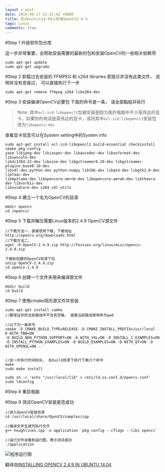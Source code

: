 ```yaml
---
layout : post
date: 2014-09-17 22:31:42 +0800
title: 在ubuntu上14.04上安装OpenCV2.4.9
tags: Linux
comments: true
---
```



#Step 1 升级软件包仓库

这一步非常重要，会帮助安装需要的最新的包和安装OpenCV的一些相关依赖项


```
sudo apt-get update
sudo apt-get upgrade
```


<!--more-->


#Step 2 卸载过去安装的 FFMPEG 和 x264 libraries
若提示并没有此类文件， 说明并没有安装过， 可以直接执行下一步

```
sudo apt-get remove ffmpeg x264 libx264-dev
```

#Step 3 安装编译OpenCV必要包
下面的命令是一条， 请全部黏贴并执行

> Note: 其中`ocl-icd-libopencl1`包被安装是因为我的电脑中不少英伟达的显卡，如果你的电话是英伟达的显卡，请将其中`ocl-icd-libopencl1`安装包改为`libopencv-dev`

查看显卡信息可以在System setting中的System info

```
sudo apt-get install ocl-icd-libopencl1 build-essential checkinstall cmake pkg-config 
yasm libjpeg-dev libjasper-dev libavcodec-dev libavformat-dev libswscale-dev 
libdc1394-22-dev libxine-dev libgstreamer0.10-dev libgstreamer-plugins-base0.10-dev 
libv4l-dev python-dev python-numpy libtbb-dev libqt4-dev libgtk2.0-dev libfaac-dev 
libmp3lame-dev libopencore-amrnb-dev libopencore-amrwb-dev libtheora-dev libvorbis-dev 
libxvidcore-dev x264 v4l-utils
```

#Step 4 建立一个名为OpenCV的目录

```
mkdir opencv
cd /opencv/
```

#Step 5 下载并解压需要Linux版本的2.4.9 OpenCV源文件


```
//下载方法一，直接官网下载，下载地址
http://opencv.org/downloads.html
//下载方法二，
wget -O OpenCV-2.4.9.zip http://fossies.org/linux/misc/opencv-2.4.9.zip

下载到创建的OpenCV目录下后
unzip OpenCV-2.4.9.zip
cd opencv-2.4.9
```

#Step 6 创建一个文件夹用来编译原文件

```
mkdir build
cd build
```

#Step 7 使用cmake简历源文件并安装

```
sudo apt-get install camke
//要保证你的当前路径中不含有空格， 查看当前路径使用命令pwd

//以下为一条命令
cmake -D CMAKE_BUILD_TYPE=RELEASE -D CMAKE_INSTALL_PREFIX=/usr/local -D WITH_TBB=ON 
-D BUILD_NEW_PYTHON_SUPPORT=ON -D WITH_V4L=ON -D INSTALL_C_EXAMPLES=ON 
-D INSTALL_PYTHON_EXAMPLES=ON -D BUILD_EXAMPLES=ON -D WITH_QT=ON -D WITH_OPENGL=ON ..


//这一步执行时间较长， 在build目录下执行下面几个命令
make
sudo make install

sudo sh -c 'echo "/usr/local/lib" > /etc/ld.so.conf.d/opencv.conf'
sudo ldconfig

```

#Step 8  重启电脑

#Step 9 测试OpenCV安装是否成功

```
//进入OpenCV安装目录
cd /usr/local/share/OpenCV/samples/cpp

//编译文件生成可执行文件
g++ houghlines.cpp -o application `pkg-config --cflags --libs opencv`

//运行文件会看到运行图，表示测试成功
./application
```

![程序运行图](http://4.bp.blogspot.com/-qLZ3nCElxwk/U8tZ106FqnI/AAAAAAAACDc/6bRde-vEpJ8/s1600/Screenshot+from+2014-07-20+10:19:07.png)




翻译自[INSTALLING OPENCV 2.4.9 IN UBUNTU 14.04](http://dsynflo.blogspot.com/2014/07/installing-opencv-249-in-ubuntu-1404.html)

